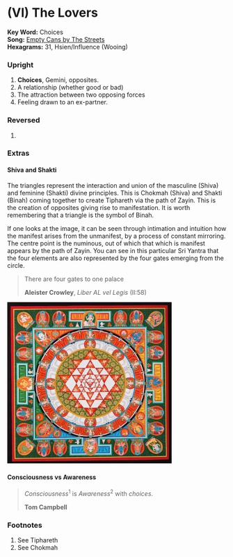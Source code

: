 # (VI) The Lovers

**Key Word:** Choices  
**Song:** [Empty Cans by The Streets](https://www.youtube.com/watch?v=z2i0Nw3NDBU)  
**Hexagrams:** 31, Hsien/Influence (Wooing)



### Upright

1) **Choices**, Gemini, opposites.
2) A relationship (whether good or bad)
3) The attraction between two opposing forces
4) Feeling drawn to an ex-partner.



### Reversed

1) 



### Extras

#### Shiva and Shakti

The triangles represent the interaction and union of the masculine (Shiva) and feminine (Shakti) divine principles. This is Chokmah (Shiva) and Shakti (Binah) coming together to create Tiphareth via the path of Zayin. This is the creation of opposites giving rise to manifestation. It is worth remembering that a triangle is the symbol of Binah.

If one looks at the image, it can be seen through intimation and intuition how the manifest arises from the unmanifest, by a process of constant mirroring. The centre point is the numinous, out of which that which is manifest appears by the path of Zayin. You can see in this particular Sri Yantra that the four elements are also represented by the four gates emerging from the circle.

>There are four gates to one palace
>
>**Aleister Crowley**, *Liber AL vel Legis* (II:58)

<img src="https://raw.githubusercontent.com/abuicke/tarot/master/major%20arcana/(6)%20The%20Lovers/sri%20yantra.jpg" alt="Sri Yantra" width="75%"/> 

#### Consciousness vs Awareness

>*Consciousness*<sup>1</sup> is *Awareness*<sup>2</sup> with *choices*.
>
>**Tom Campbell**

### Footnotes

1. See Tiphareth
2. See Chokmah


